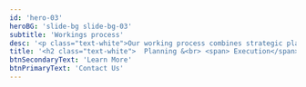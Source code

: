 ```yaml
---
id: 'hero-03'
heroBG: 'slide-bg slide-bg-03'
subtitle: 'Workings process'
desc: '<p class="text-white">Our working process combines strategic planning and flawless execution to deliver innovative IT solutions effectively</p>'
title: '<h2 class="text-white">  Planning &<br> <span> Execution</span></h2>'
btnSecondaryText: 'Learn More'
btnPrimaryText: 'Contact Us'
---
```

